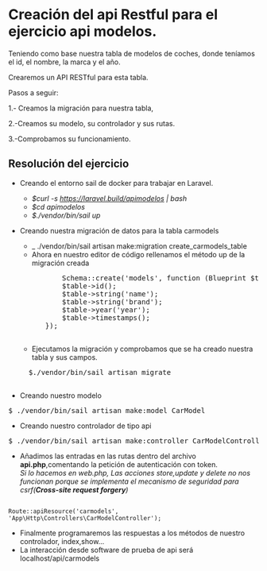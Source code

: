 # Creación del api Restful para el ejercicio api modelos.
Teniendo como base nuestra tabla de modelos de coches, donde teníamos el id, el nombre, la marca y el año. 

Crearemos un API RESTful para esta tabla.

Pasos a seguir:

1.- Creamos la migración para nuestra tabla,

2.-Creamos su modelo, su controlador y sus rutas.

3.-Comprobamos su funcionamiento.

## Resolución del ejercicio
* Creando el entorno sail de docker para trabajar en Laravel.

    - _$curl -s https://laravel.build/apimodelos | bash_
    - _$cd apimodelos_
    - _$./vendor/bin/sail up_

* Creando nuestra migración de datos para la tabla carmodels
    - _ ./vendor/bin/sail artisan make:migration create_carmodels_table
    - Ahora en nuestro editor de código rellenamos el método up de la migración creada
    <pre>
            Schema::create('models', function (Blueprint $table) {
            $table->id();
            $table->string('name');
            $table->string('brand');
            $table->year('year');
            $table->timestamps();
        }); 
    </pre>
    - Ejecutamos la migración y comprobamos que se ha creado nuestra tabla y sus campos.
    <pre>
    $./vendor/bin/sail artisan migrate
    </pre>

* Creando nuestro modelo
<pre>
$ ./vendor/bin/sail artisan make:model CarModel
</pre>

* Creando nuestro controlador de tipo api
<pre>
$ ./vendor/bin/sail artisan make:controller CarModelController --api
</pre>

* Añadimos las entradas en las rutas dentro del archivo **api.php**,comentando la petición de autenticación con token.<br> _Si lo hacemos en web.php, Las acciones store,update y delete no nos funcionan porque se implementa el mecanismo de seguridad para csrf(__Cross-site request forgery__)_ 
<code>
Route::apiResource('carmodels', 'App\Http\Controllers\CarModelController');
</code>

* Finalmente programaremos las respuestas a los métodos de nuestro controlador, index,show...
* La interacción desde software de prueba de api será localhost/api/carmodels
